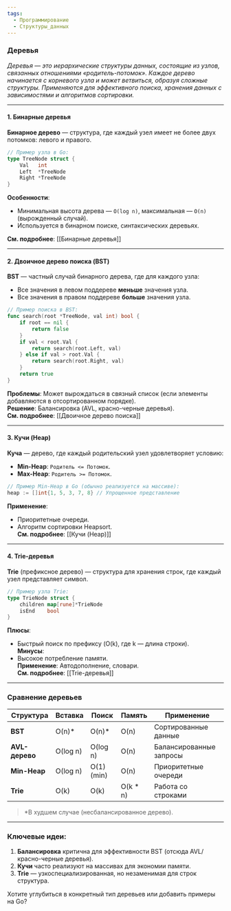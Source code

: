 ```yaml
---
tags:
  - Программирование
  - Структуры_данных
---
```

### **Деревья**  
*Деревья — это иерархические структуры данных, состоящие из узлов, связанных отношениями «родитель-потомок». Каждое дерево начинается с корневого узла и может ветвиться, образуя сложные структуры. Применяются для эффективного поиска, хранения данных с зависимостями и алгоритмов сортировки.*  

---

#### **1. Бинарные деревья**  
**Бинарное дерево** — структура, где каждый узел имеет не более двух потомков: левого и правого.  

```go
// Пример узла в Go:
type TreeNode struct {
    Val   int
    Left  *TreeNode
    Right *TreeNode
}
```  
**Особенности**:  
- Минимальная высота дерева — `O(log n)`, максимальная — `O(n)` (вырожденный случай).  
- Используется в бинарном поиске, синтаксических деревьях.  

**См. подробнее**: [[Бинарные деревья]]  

---

#### **2. Двоичное дерево поиска (BST)**  
**BST** — частный случай бинарного дерева, где для каждого узла:  
- Все значения в левом поддереве **меньше** значения узла.  
- Все значения в правом поддереве **больше** значения узла.  

```go
// Пример поиска в BST:
func search(root *TreeNode, val int) bool {
    if root == nil {
        return false
    }
    if val < root.Val {
        return search(root.Left, val)
    } else if val > root.Val {
        return search(root.Right, val)
    }
    return true
}
```  
**Проблемы**: Может вырождаться в связный список (если элементы добавляются в отсортированном порядке).  
**Решение**: Балансировка (AVL, красно-черные деревья).  
**См. подробнее**: [[Двоичное дерево поиска]]  

---

#### **3. Кучи (Heap)**  
**Куча** — дерево, где каждый родительский узел удовлетворяет условию:  
- **Min-Heap**: `Родитель <= Потомок`.  
- **Max-Heap**: `Родитель >= Потомок`.  

```go
// Пример Min-Heap в Go (обычно реализуется на массиве):
heap := []int{1, 5, 3, 7, 8} // Упрощенное представление
```  
**Применение**:  
- Приоритетные очереди.  
- Алгоритм сортировки Heapsort.  
**См. подробнее**: [[Кучи (Heap)]]  

---

#### **4. Trie-деревья**  
**Trie** (префиксное дерево) — структура для хранения строк, где каждый узел представляет символ.  

```go
// Пример узла Trie:
type TrieNode struct {
    children map[rune]*TrieNode
    isEnd    bool
}
```  
**Плюсы**:  
- Быстрый поиск по префиксу (O(k), где k — длина строки).  
**Минусы**:  
- Высокое потребление памяти.  
**Применение**: Автодополнение, словари.  
**См. подробнее**: [[Trie-деревья]]  

---

### **Сравнение деревьев**  
| Структура       | Вставка       | Поиск        | Память       | Применение          |  
|-----------------|--------------|--------------|--------------|---------------------|  
| **BST**         | O(n)*        | O(n)*        | O(n)         | Сортированные данные |  
| **AVL-дерево**  | O(log n)     | O(log n)     | O(n)         | Балансированные запросы |  
| **Min-Heap**    | O(log n)     | O(1) (min)   | O(n)         | Приоритетные очереди |  
| **Trie**        | O(k)         | O(k)         | O(k * n)     | Работа со строками   |  

> *В худшем случае (несбалансированное дерево).  


---

### Ключевые идеи:  
1. **Балансировка** критична для эффективности BST (отсюда AVL/красно-черные деревья).  
2. **Кучи** часто реализуют на массивах для экономии памяти.  
3. **Trie** — узкоспециализированная, но незаменимая для строк структура.  

Хотите углубиться в конкретный тип деревьев или добавить примеры на Go?